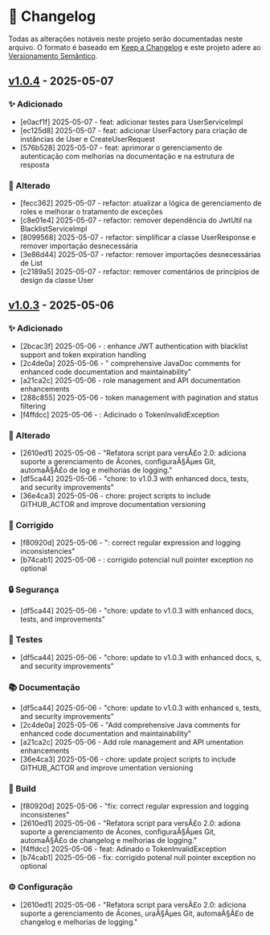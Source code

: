 # 📝 Changelog
Todas as alterações notáveis neste projeto serão documentadas neste arquivo.
O formato é baseado em [Keep a Changelog](https://keepachangelog.com/)
e este projeto adere ao [Versionamento Semântico](https://semver.org/).

## [v1.0.4] - 2025-05-07

### ✨ Adicionado
- [e0acf1f] 2025-05-07 - feat: adicionar testes para UserServiceImpl
- [ec125d8] 2025-05-07 - feat: adicionar UserFactory para criação de instâncias de User e CreateUserRequest
- [576b528] 2025-05-07 - feat: aprimorar o gerenciamento de autenticação com melhorias na documentação e na estrutura de resposta

### 🔄 Alterado
- [fecc362] 2025-05-07 - refactor: atualizar a lógica de gerenciamento de roles e melhorar o tratamento de exceções
- [c8e01e4] 2025-05-07 - refactor: remover dependência do JwtUtil na BlacklistServiceImpl
- [8099568] 2025-05-07 - refactor: simplificar a classe UserResponse e remover importação desnecessária
- [3e86d44] 2025-05-07 - refactor: remover importações desnecessárias de List
- [c2189a5] 2025-05-07 - refactor: remover comentários de princípios de design da classe User

## [v1.0.3] - 2025-05-06

### ✨ Adicionado
- [2bcac3f] 2025-05-06 - : enhance JWT authentication with blacklist support and token expiration handling
- [2c4de0a] 2025-05-06 - " comprehensive JavaDoc comments for enhanced code documentation and maintainability"
- [a21ca2c] 2025-05-06 - role management and API documentation enhancements
- [288c855] 2025-05-06 - token management with pagination and status filtering
- [f4ffdcc] 2025-05-06 - : Adicinado o TokenInvalidException

### 🔄 Alterado
- [2610ed1] 2025-05-06 - "Refatora script para versÃ£o 2.0: adiciona suporte a gerenciamento de Ã­cones, configuraÃ§Ãµes Git, automaÃ§Ã£o de log e melhorias de logging."
- [df5ca44] 2025-05-06 - "chore:  to v1.0.3 with enhanced docs, tests, and security improvements"
- [36e4ca3] 2025-05-06 - chore:  project scripts to include GITHUB_ACTOR and improve documentation versioning

### 🐛 Corrigido
- [f80920d] 2025-05-06 - ": correct regular expression and logging inconsistencies"
- [b74cab1] 2025-05-06 - : corrigido potencial null pointer exception no optional

### 🔒 Segurança
- [df5ca44] 2025-05-06 - "chore: update to v1.0.3 with enhanced docs, tests, and  improvements"

### 🧪 Testes
- [df5ca44] 2025-05-06 - "chore: update to v1.0.3 with enhanced docs, s, and security improvements"

### 📚 Documentação
- [df5ca44] 2025-05-06 - "chore: update to v1.0.3 with enhanced s, tests, and security improvements"
- [2c4de0a] 2025-05-06 - "Add comprehensive Java comments for enhanced code documentation and maintainability"
- [a21ca2c] 2025-05-06 - Add role management and API umentation enhancements
- [36e4ca3] 2025-05-06 - chore: update project scripts to include GITHUB_ACTOR and improve umentation versioning

### 🔨 Build
- [f80920d] 2025-05-06 - "fix: correct regular expression and logging inconsistenes"
- [2610ed1] 2025-05-06 - "Refatora script para versÃ£o 2.0: adiona suporte a gerenciamento de Ã­cones, configuraÃ§Ãµes Git, automaÃ§Ã£o de changelog e melhorias de logging."
- [f4ffdcc] 2025-05-06 - feat: Adinado o TokenInvalidException
- [b74cab1] 2025-05-06 - fix: corrigido potenal null pointer exception no optional

### ⚙️ Configuração
- [2610ed1] 2025-05-06 - "Refatora script para versÃ£o 2.0: adiciona suporte a gerenciamento de Ã­cones, uraÃ§Ãµes Git, automaÃ§Ã£o de changelog e melhorias de logging."


[Unreleased]: https://github.com/github.com/douglas-dreer/compare/v1.0.4...main
[v1.0.4]: https://github.com/github.com/douglas-dreer/compare/v1.0.3...v1.0.4
[v1.0.3]: https://github.com/github.com/douglas-dreer/releases/tag/v1.0.3
